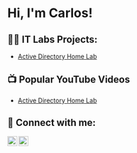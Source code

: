 <h1>Hi, I'm Carlos! </h1>

<h2>👨‍💻 IT Labs Projects:</h2>

- [Active Directory Home Lab](https://github.com/carloscyberlab/ActiveDirectoryLab)

<h2>📺 Popular YouTube Videos</h2>

- [Active Directory Home Lab](https://youtu.be/s2waY7NLKH8)

<h2> 🤳 Connect with me:</h2>

[<img align="left" alt="CarlosRios | YouTube" width="22px" src="https://cdn.jsdelivr.net/npm/simple-icons@v3/icons/youtube.svg" />][youtube]
[<img align="left" alt="CarlosRios | LinkedIn" width="22px" src="https://cdn.jsdelivr.net/npm/simple-icons@v3/icons/linkedin.svg" />][linkedin]


[youtube]: https://youtube.com/@LOSLEARNSTECH
[linkedin]: https://linkedin.com/in/carlosprofile1

<!--
**joshmadakor1/joshmadakor1** is a ✨ _special_ ✨ repository because its `README.md` (this file) appears on your GitHub profile.

Here are some ideas to get you started:

- 🔭 I’m currently working on ...
- 🌱 I’m currently learning ...
- 👯 I’m looking to collaborate on ...
- 🤔 I’m looking for help with ...
- 💬 Ask me about ...
- 📫 How to reach me: ...
- 😄 Pronouns: ...
- ⚡ Fun fact: ...
-->
